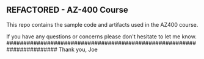 ## REFACTORED - AZ-400 Course 

This repo contains the sample code and artifacts used in the AZ400 course.

If you have any questions or concerns please don't hesitate to let me know. 
 #######################################################################
Thank you,
Joe
